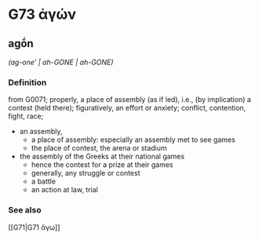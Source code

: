 # G73 ἀγών

## agṓn

_(ag-one' | ah-GONE | ah-GONE)_

### Definition

from G0071; properly, a place of assembly (as if led), i.e., (by implication) a contest (held there); figuratively, an effort or anxiety; conflict, contention, fight, race; 

- an assembly,
  - a place of assembly: especially an assembly met to see games
  - the place of contest, the arena or stadium
- the assembly of the Greeks at their national games
  - hence the contest for a prize at their games
  - generally, any struggle or contest
  - a battle
  - an action at law, trial

### See also

[[G71|G71 ἄγω]]
